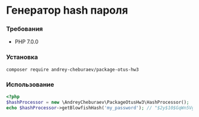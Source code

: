 # Генератор hash пароля

### Требования
* PHP 7.0.0

### Установка
```shell
composer require andrey-cheburaev/package-otus-hw3
```

### Использование
```php
<?php
$hashProcessor = new \AndreyCheburaev\PackageOtusHw3\HashProcessor();
echo $hashProcessor->getBlowfishHash('my_password'); // "$2y$10$GqWn5VgoqzuKRPfSQT8rnub85xWtoc8mJrZHI/DqP5RfV66Hbe3V2"
```